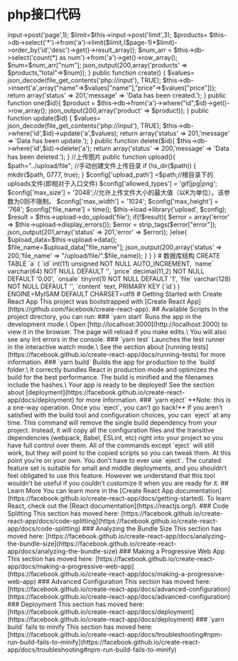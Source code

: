 # php接口代码
<?php
defined('BASEPATH') OR exit('No direct script access allowed');

class Test extends CI_Controller {

    public function index()
    {
        $page=$this->input->post('page',1);
        $limit=$this->input->post('limit',3);
        $products= $this->db->select('*')->from('a')->limit($limit,($page-1)*$limit)->order_by('id','desc')->get()->result_array();

        $num_arr = $this->db->select('count(*) as num')->from('a')->get()->row_array();
        $num=$num_arr["num"];

        json_output(200,array('products' => $products,"total"=>$num));

    }

    public function create()
    {
        $values= json_decode(file_get_contents('php://input'), TRUE);
        $this->db->insert('a',array("name"=>$values["name"],"price"=>$values["price"]));
        return array('status' => 201,'message' => 'Data has been created.');
    }

    public function one($id){
        $product = $this->db->from('a')->where("id",$id)->get()->row_array();
        json_output(200,array('product' => $product));
    }

    public function update($id)
    {
        $values= json_decode(file_get_contents('php://input'), TRUE);
        $this->db->where('id',$id)->update('a',$values);
        return array('status' => 201,'message' => 'Data has been update.');
    }

    public function delete($id){
        $this->db->where('id',$id)->delete('a');
        return array('status' => 200,'message' => 'Data has been deleted.');
    }


    //上传图片
    public function upload(){
        $path="../upload/file";
        //手动创建文件上传目录
        if (!is_dir($path)) {
            mkdir($path, 0777, true);
        }

        $config['upload_path'] =$path;//根目录下的uploads文件(即相对于入口文件)
        $config['allowed_types'] = 'gif|jpg|png';
        $config['max_size'] = '2048';//允许上传文件大小的最大值（以K为单位）。该参数为0则不限制。
        $config['max_width']  = '1024';
        $config['max_height']  = '768';
        $config['file_name']  = time();
        $this->load->library('upload', $config);
        $result = $this->upload->do_upload('file');

        if(!$result){
            $error = array('error' => $this->upload->display_errors());
            $error = strip_tags($error["error"]);
            json_output(201,array('status' => 201,'error' => $error));

        }else{
            $upload_data=$this->upload->data();
            $file_name=$upload_data["file_name"];
            json_output(200,array('status' => 200,'file_name' => "/upload/file/".$file_name));
        }
    }
}


# 数据库结构

CREATE TABLE `a` (
  `id` int(11) unsigned NOT NULL AUTO_INCREMENT,
  `name` varchar(64) NOT NULL DEFAULT '',
  `price` decimal(11,2) NOT NULL DEFAULT '0.00',
  `onsale` tinyint(1) NOT NULL DEFAULT '1',
  `file` varchar(128) NOT NULL DEFAULT '',
  `content` text,
  PRIMARY KEY (`id`)
) ENGINE=MyISAM DEFAULT CHARSET=utf8



# Getting Started with Create React App

This project was bootstrapped with [Create React App](https://github.com/facebook/create-react-app).

## Available Scripts

In the project directory, you can run:

### `yarn start`

Runs the app in the development mode.\
Open [http://localhost:3000](http://localhost:3000) to view it in the browser.

The page will reload if you make edits.\
You will also see any lint errors in the console.

### `yarn test`

Launches the test runner in the interactive watch mode.\
See the section about [running tests](https://facebook.github.io/create-react-app/docs/running-tests) for more information.

### `yarn build`

Builds the app for production to the `build` folder.\
It correctly bundles React in production mode and optimizes the build for the best performance.

The build is minified and the filenames include the hashes.\
Your app is ready to be deployed!

See the section about [deployment](https://facebook.github.io/create-react-app/docs/deployment) for more information.

### `yarn eject`

**Note: this is a one-way operation. Once you `eject`, you can’t go back!**

If you aren’t satisfied with the build tool and configuration choices, you can `eject` at any time. This command will remove the single build dependency from your project.

Instead, it will copy all the configuration files and the transitive dependencies (webpack, Babel, ESLint, etc) right into your project so you have full control over them. All of the commands except `eject` will still work, but they will point to the copied scripts so you can tweak them. At this point you’re on your own.

You don’t have to ever use `eject`. The curated feature set is suitable for small and middle deployments, and you shouldn’t feel obligated to use this feature. However we understand that this tool wouldn’t be useful if you couldn’t customize it when you are ready for it.

## Learn More

You can learn more in the [Create React App documentation](https://facebook.github.io/create-react-app/docs/getting-started).

To learn React, check out the [React documentation](https://reactjs.org/).

### Code Splitting

This section has moved here: [https://facebook.github.io/create-react-app/docs/code-splitting](https://facebook.github.io/create-react-app/docs/code-splitting)

### Analyzing the Bundle Size

This section has moved here: [https://facebook.github.io/create-react-app/docs/analyzing-the-bundle-size](https://facebook.github.io/create-react-app/docs/analyzing-the-bundle-size)

### Making a Progressive Web App

This section has moved here: [https://facebook.github.io/create-react-app/docs/making-a-progressive-web-app](https://facebook.github.io/create-react-app/docs/making-a-progressive-web-app)

### Advanced Configuration

This section has moved here: [https://facebook.github.io/create-react-app/docs/advanced-configuration](https://facebook.github.io/create-react-app/docs/advanced-configuration)

### Deployment

This section has moved here: [https://facebook.github.io/create-react-app/docs/deployment](https://facebook.github.io/create-react-app/docs/deployment)

### `yarn build` fails to minify

This section has moved here: [https://facebook.github.io/create-react-app/docs/troubleshooting#npm-run-build-fails-to-minify](https://facebook.github.io/create-react-app/docs/troubleshooting#npm-run-build-fails-to-minify)
